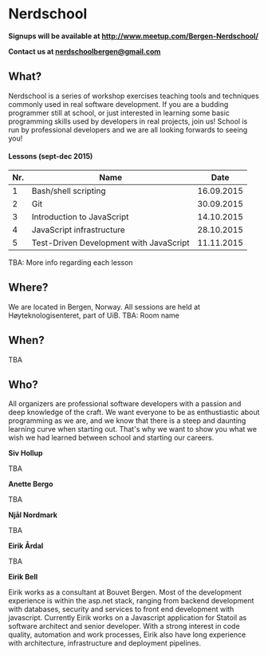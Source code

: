 # Nerdschool

**Signups will be available at http://www.meetup.com/Bergen-Nerdschool/**

**Contact us at nerdschoolbergen@gmail.com**

## What?

Nerdschool is a series of workshop exercises teaching tools and techniques commonly used in real software development. If you are a budding programmer still at school, or just interested in learning some basic programming skills used by developers in real projects, join us! School is run by professional developers and we are all looking forwards to seeing you!

#### Lessons (sept-dec 2015)

Nr. | Name | Date
----|------|-------
1   | Bash/shell scripting | 16.09.2015
2   | Git | 30.09.2015
3   | Introduction to JavaScript | 14.10.2015
4   | JavaScript infrastructure | 28.10.2015
5   | Test-Driven Development with JavaScript | 11.11.2015

TBA: More info regarding each lesson

## Where?

We are located in Bergen, Norway. All sessions are held at Høyteknologisenteret, part of UiB.
TBA: Room name

## When?

TBA

## Who?

All organizers are professional software developers with a passion and deep knowledge of the craft. We want everyone to be as enthustiastic about programming as we are, and we know that there is a steep and daunting learning curve when starting out. That's why we want to show you what we wish we had learned between school and starting our careers.

**Siv Hollup**

TBA

**Anette Bergo**

TBA

**Njål Nordmark**

TBA

**Eirik Årdal**

TBA

**Eirik Bell**

Eirik works as a consultant at Bouvet Bergen. Most of the development experience is within the asp.net stack, ranging from backend development with databases, security and services to front end development with javascript. Currently Eirik works on a Javascript application for Statoil as software architect and senior developer. With a strong interest in code quality, automation and work processes, Eirik also have long experience with architecture, infrastructure and deployment pipelines.
